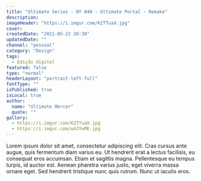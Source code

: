 ```yaml
---
title: "Ultimate Series - Nº 040 - Ultimate Portal - Remake"
description:
imageHeader: "https://i.imgur.com/K2TTuaX.jpg"
cover:
createdDate: "2021-05-22 20:30"
updatedDate: ""
channel: "pessoal"
category: "Design"
tags:
  - Edição digital
featured: false
type: "normal"
headerLayout: "portrait-left-full"
fontType: ""
isPublished: true
isLocal: true
author:
  name: "Ultimate Mercer"
  quote: ""
gallery:
  - https://i.imgur.com/K2TTuaX.jpg
  - https://i.imgur.com/w4JYwME.jpg
---
```


Lorem ipsum dolor sit amet, consectetur adipiscing elit. Cras cursus ante augue, quis fermentum diam varius eu. Ut hendrerit erat a lectus facilisis, eu consequat eros accumsan. Etiam et sagittis magna. Pellentesque eu tempus turpis, id auctor est. Aenean pharetra varius justo, eget viverra massa ornare eget. Sed hendrerit tristique nunc quis rutrum. Nunc ut iaculis eros.
